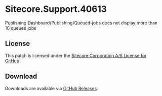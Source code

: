 # Sitecore.Support.40613
Publishing Dashboard/Publishing/Queued-jobs does not display more than 10 queued jobs

## License  
This patch is licensed under the [Sitecore Corporation A/S License for GitHub](https://github.com/sitecoresupport/Sitecore.Support.40613/blob/master/LICENSE).  

## Download  
Downloads are available via [GitHub Releases](https://github.com/sitecoresupport/Sitecore.Support.40613/releases).  

